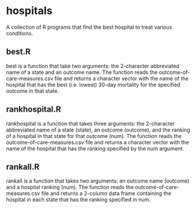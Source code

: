 # hospitals
A collection of R programs that find the best hospital to treat various conditions.

## best.R

best is a function that take two arguments: the 2-character abbreviated name of a state and an
outcome name. The function reads the outcome-of-care-measures.csv file and returns a character vector
with the name of the hospital that has the best (i.e. lowest) 30-day mortality for the specified outcome
in that state.

## rankhospital.R

rankhospital is a function that takes three arguments: the 2-character abbreviated name of a
state (state), an outcome (outcome), and the ranking of a hospital in that state for that outcome (num).
The function reads the outcome-of-care-measures.csv file and returns a character vector with the name
of the hospital that has the ranking specified by the num argument.

## rankall.R

rankall is a function that takes two arguments: an outcome name (outcome) and a hospital ranking (num).
The function reads the outcome-of-care-measures.csv file and returns a 2-column data frame
containing the hospital in each state that has the ranking specified in num.
